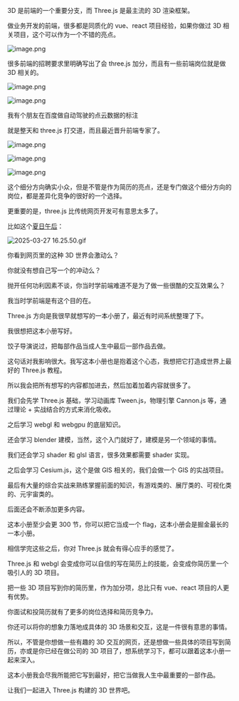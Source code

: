 3D 是前端的一个重要分支，而 Three.js 是最主流的 3D 渲染框架。

做业务开发的前端，很多都是同质化的 vue、react 项目经验，如果你做过 3D 相关项目，这个可以作为一个不错的亮点。


![image.png](https://p1-juejin.byteimg.com/tos-cn-i-k3u1fbpfcp/16c8bba6457f41d08ffb71d4da785d00~tplv-k3u1fbpfcp-jj-mark:0:0:0:0:q75.image#?w=702&h=158&s=45677&e=png&b=f5f5f5)

很多前端的招聘要求里明确写出了会 three.js 加分，而且有一些前端岗位就是做 3D 相关的。


![image.png](https://p6-juejin.byteimg.com/tos-cn-i-k3u1fbpfcp/a5bfed0d88cb4195bf2ddbf155cd1c91~tplv-k3u1fbpfcp-jj-mark:0:0:0:0:q75.image#?w=1090&h=888&s=485454&e=png&b=fbfafa)


![image.png](https://p1-juejin.byteimg.com/tos-cn-i-k3u1fbpfcp/ed68046a881941deb023a166a08a4c13~tplv-k3u1fbpfcp-jj-mark:0:0:0:0:q75.image#?w=880&h=624&s=381983&e=png&b=f2d7d5)

我有个朋友在百度做自动驾驶的点云数据的标注

就是整天和 three.js 打交道，而且最近晋升前端专家了。


![image.png](https://p6-juejin.byteimg.com/tos-cn-i-k3u1fbpfcp/25e6061bffe44269b854abea28cf73c0~tplv-k3u1fbpfcp-jj-mark:0:0:0:0:q75.image#?w=1080&h=1036&s=190917&e=jpg&b=f0f0f0)

![image.png](https://p3-juejin.byteimg.com/tos-cn-i-k3u1fbpfcp/da68c926ad724780b9e188d58369c068~tplv-k3u1fbpfcp-jj-mark:0:0:0:0:q75.image#?w=1077&h=942&s=201293&e=jpg&b=f0f0f0)

![image.png](https://p1-juejin.byteimg.com/tos-cn-i-k3u1fbpfcp/6bfe6afee9e042909597d463a5fb685e~tplv-k3u1fbpfcp-jj-mark:0:0:0:0:q75.image#?w=1069&h=1446&s=226534&e=jpg&b=f0f0f0)

这个细分方向确实小众，但是不管是作为简历的亮点，还是专门做这个细分方向的岗位，都是差异化竞争的很好的一个选择。

更重要的是，three.js 比传统网页开发可有意思太多了。

比如这个[夏日午后](https://summer-afternoon.vlucendo.com/)：

![2025-03-27 16.25.50.gif](https://p3-juejin.byteimg.com/tos-cn-i-k3u1fbpfcp/0a6a1a61abb440f691a8769c6bc3d3f6~tplv-k3u1fbpfcp-jj-mark:0:0:0:0:q75.image#?w=2278&h=1040&s=13360309&e=gif&f=48&b=9ca2a7)

你看到网页里的这种 3D 世界会激动么？

你就没有想自己写一个的冲动么？

抛开任何功利因素不谈，你当时学前端难道不是为了做一些很酷的交互效果么？

我当时学前端是有这个目的在。

Three.js 方向是我很早就想写的一本小册了，最近有时间系统整理了下。

我很想把这本小册写好。

饺子导演说过，把每部作品当成人生中最后一部作品去做。

这句话对我影响很大。我写这本小册也是抱着这个心态，我想把它打造成世界上最好的 Three.js 教程。

所以我会把所有想写的内容都加进去，然后加着加着内容就很多了。

我们会先学 Three.js 基础，学习动画库 Tween.js，物理引擎 Cannon.js 等，通过理论 + 实战结合的方式来消化吸收。

之后学习 webgl 和 webgpu 的底层知识。

还会学习 blender 建模，当然，这个入门就好了，建模是另一个领域的事情。

我们还会学习 shader 和 glsl 语言，很多效果都需要 shader 实现。

之后会学习 Cesium.js，这个是做 GIS 相关的，我们会做一个 GIS 的实战项目。

最后有大量的综合实战来熟练掌握前面的知识，有游戏类的、展厅类的、可视化类的、元宇宙类的。

后面还会不断添加更多内容。

这本小册至少会更 300 节，你可以把它当成一个 flag，这本小册会是掘金最长的一本小册。

相信学完这些之后，你对 Three.js 就会有得心应手的感觉了。

Three.js 和 webgl 会变成你可以自信的写在简历上的技能，会变成你简历里一个吸引人的 3D 项目。

把一些 3D 项目写到你的简历里，作为加分项，总比只有 vue、react 项目的人更有优势。

你面试和投简历就有了更多的岗位选择和简历竞争力。

你还可以将你的想象力落地成具体的 3D 场景和交互，这是一件很有意思的事情。

所以，不管是你想做一些有趣的 3D 交互的网页，还是想做一些具体的项目写到简历，亦或是你已经在做公司的 3D 项目了，想系统学习下，都可以跟着这本小册一起来深入。

这本小册我会尽我所能把它写到最好，把它当做我人生中最重要的一部作品。

让我们一起进入 Three.js 构建的 3D 世界吧。
